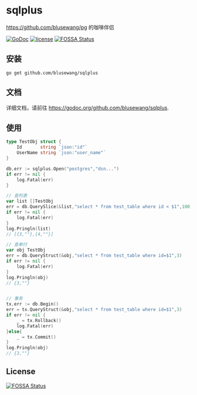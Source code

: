 # sqlplus
https://github.com/blusewang/pg 的咖啡伴侣

[![GoDoc](https://godoc.org/github.com/blusewang/sqlplus?status.svg)](https://godoc.org/github.com/blusewang/sqlplus)
[![license](http://img.shields.io/badge/license-MIT-red.svg?style=flat)](https://github.com/blusewang/sqlplus/blob/master/LICENSE)
[![FOSSA Status](https://app.fossa.io/api/projects/git%2Bgithub.com%2Fblusewang%2Fsqlplus.svg?type=shield)](https://app.fossa.io/projects/git%2Bgithub.com%2Fblusewang%2Fsqlplus?ref=badge_shield)

## 安装

	go get github.com/blusewang/sqlplus

## 文档
详细文档，请前往 <https://godoc.org/github.com/blusewang/sqlplus>.

## 使用

```go
type TestObj struct {
	Id       string `json:"id"`
	UserName string `json:"user_name"`
}

db,err := sqlplus.Open("postgres","dsn...")
if err != nil {
	log.Fatal(err)
}

// 查列表
var list []TestObj
err = db.QuerySlice(&list,"select * from test_table where id < $1",100)
if err != nil {
	log.Fatal(err)
}
log.Pringln(list)
// [{3,""},{4,""}]

// 查单行
var obj TestObj
err = db.QueryStruct(&obj,"select * from test_table where id=$1",3)
if err != nil {
	log.Fatal(err)
}
log.Pringln(obj)
// {3,""}


// 事务
tx,err := db.Begin()
err = tx.QueryStruct(&obj,"select * from test_table where id=$1",3)
if err != nil {
	_ = tx.Rollback()
	log.Fatal(err)
}else{
	_ = tx.Commit()
}
log.Pringln(obj)
// {3,""}
```

## License
[![FOSSA Status](https://app.fossa.io/api/projects/git%2Bgithub.com%2Fblusewang%2Fsqlplus.svg?type=large)](https://app.fossa.io/projects/git%2Bgithub.com%2Fblusewang%2Fsqlplus?ref=badge_large)